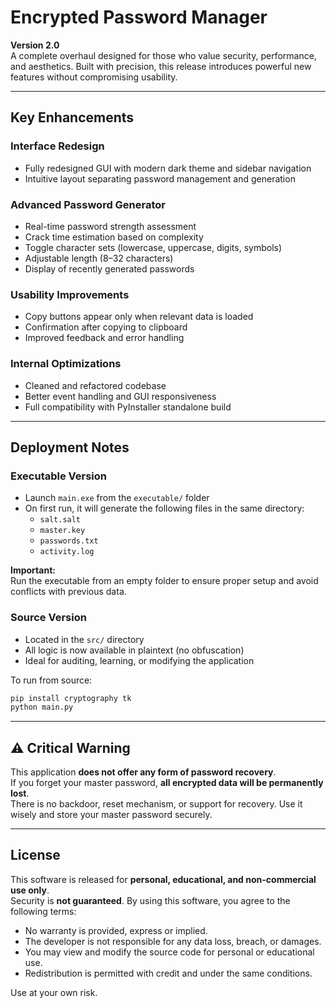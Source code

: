# Encrypted Password Manager

**Version 2.0**  
A complete overhaul designed for those who value security, performance, and aesthetics. Built with precision, this release introduces powerful new features without compromising usability.

---

## Key Enhancements

### Interface Redesign
- Fully redesigned GUI with modern dark theme and sidebar navigation  
- Intuitive layout separating password management and generation  

### Advanced Password Generator
- Real-time password strength assessment  
- Crack time estimation based on complexity  
- Toggle character sets (lowercase, uppercase, digits, symbols)  
- Adjustable length (8–32 characters)  
- Display of recently generated passwords

### Usability Improvements
- Copy buttons appear only when relevant data is loaded  
- Confirmation after copying to clipboard  
- Improved feedback and error handling  

### Internal Optimizations
- Cleaned and refactored codebase  
- Better event handling and GUI responsiveness  
- Full compatibility with PyInstaller standalone build  

---

## Deployment Notes

### Executable Version
- Launch `main.exe` from the `executable/` folder  
- On first run, it will generate the following files in the same directory:
  - `salt.salt`
  - `master.key`
  - `passwords.txt`
  - `activity.log`

**Important:**  
Run the executable from an empty folder to ensure proper setup and avoid conflicts with previous data.

### Source Version
- Located in the `src/` directory  
- All logic is now available in plaintext (no obfuscation)  
- Ideal for auditing, learning, or modifying the application

To run from source:
```bash
pip install cryptography tk
python main.py
```

---

## ⚠️ Critical Warning

This application **does not offer any form of password recovery**.  
If you forget your master password, **all encrypted data will be permanently lost**.  
There is no backdoor, reset mechanism, or support for recovery. Use it wisely and store your master password securely.

---

## License

This software is released for **personal, educational, and non-commercial use only**.  
Security is **not guaranteed**. By using this software, you agree to the following terms:

- No warranty is provided, express or implied.  
- The developer is not responsible for any data loss, breach, or damages.  
- You may view and modify the source code for personal or educational use.  
- Redistribution is permitted with credit and under the same conditions.  

Use at your own risk.
